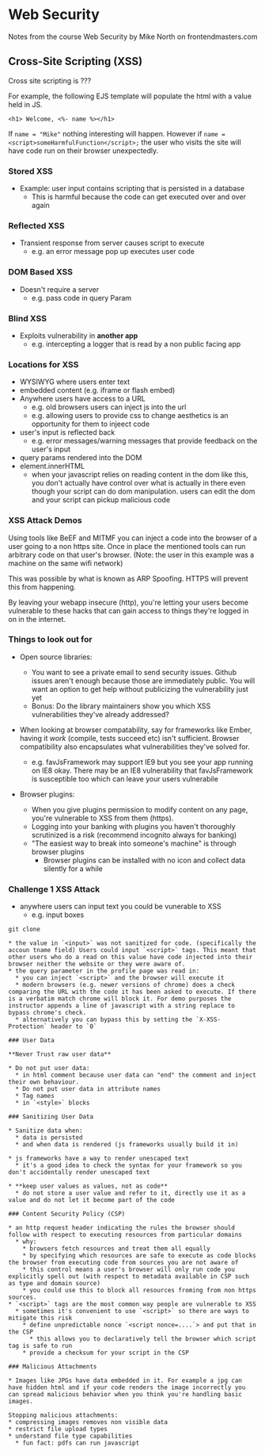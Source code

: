 # Web Security

Notes from the course Web Security by Mike North on frontendmasters.com

## Cross-Site Scripting (XSS)

Cross site scripting is ???

For example, the following EJS template will populate the html with a value held in JS. 

```
<h1> Welcome, <%- name %></h1>
```

If `name = "Mike"` nothing interesting will happen. However if `name = <script>someHarmfulFunction</script>;` the user who visits the site will have code run on their browser unexpectedly.

### Stored XSS

* Example: user input contains scripting that is persisted in a database
  * This is harmful because the code can get executed over and over again

### Reflected XSS

* Transient response from server causes script to execute
  * e.g. an error message pop up executes user code

### DOM Based XSS

* Doesn't require a server
  * e.g. pass code in query Param

### Blind XSS

* Exploits vulnerability in **another app**
  * e.g. intercepting a logger that is read by a non public facing app

### Locations for XSS 

* WYSIWYG where users enter text
* embedded content (e.g. iframe or flash embed)
* Anywhere users have access to a URL
  * e.g. old browsers users can inject js into the url
  * e.g. allowing users to provide css to change aesthetics is an opportunity for them to injeect code
* user's input is reflected back
  * e.g. error messages/warning messages that provide feedback on the user's input
* query params rendered into the DOM
* element.innerHTML 
  * when your javascript relies on reading content in the dom like this, you don't actually have control over what is actually in there even though your script can do dom manipulation. users can edit the dom and your script can pickup malicious code


### XSS Attack Demos

Using tools like BeEF and MITMF you can inject a code into the browser of a user going to a non https site. Once in place the mentioned tools can run arbitrary code on that user's browser. (Note: the user in this example was a machine on the same wifi network)

This was possible by what is known as ARP Spoofing. HTTPS will prevent this from happening.

By leaving your webapp insecure (http), you're letting your users become vulnerable to these hacks that can gain access to things they're logged in on in the internet.

### Things to look out for

* Open source libraries:
  * You want to see a private email to send security issues. Github issues aren't enough because those are immediately public. You will want an option to get help without publicizing the vulnerability just yet
  * Bonus: Do the library maintainers show you which XSS vulnerabilities they've already addressed?
* When looking at browser compatability, say for frameworks like Ember, having it _work_ (compile, tests succeed etc) isn't sufficient. Browser compatibility also encapsulates what vulnerabilities they've solved for. 
  * e.g. favJsFramework may support IE9 but you see your app running on IE8 okay. There may be an IE8 vulnerability that favJsFramework is susceptible too which can leave your users vulnerabile

* Browser plugins:
  * When you give plugins permission to modify content on any page, you're vulnerable to XSS from them (https).
  * Logging into your banking with plugins you haven't thoroughly scrutinized is a risk (recommend incognito always for banking)
  * "The easiest way to break into someone's machine" is through browser plugins
    * Browser plugins can be installed with no icon and collect data silently for a while

### Challenge 1 XSS Attack

* anywhere users can input text you could be vunerable to XSS
  * e.g. input boxes
```
git clone 

* the value in `<input>` was not sanitized for code. (specifically the accoun tname field) Users could input `<script>` tags. This meant that other users who do a read on this value have code injected into their browser neither the website or they were aware of.
* the query parameter in the profile page was read in:
  * you can inject `<script>` and the browser will execute it
  * modern browsers (e.g. newer versions of chrome) does a check comparing the URL with the code it has been asked to execute. If there is a verbatim match chrome will block it. For demo purposes the instructor appends a line of javascript with a string replace to bypass chrome's check.
  * alternatively you can bypass this by setting the `X-XSS-Protection` header to `0`

### User Data

**Never Trust raw user data**

* Do not put user data:
  * in html comment because user data can "end" the comment and inject their own behaviour.
  * Do not put user data in attribute names
  * Tag names
  * in `<style>` blocks

### Sanitizing User Data

* Sanitize data when:
  * data is persisted
  * and when data is rendered (js frameworks usually build it in)

* js frameworks have a way to render unescaped text
  * it's a good idea to check the syntax for your framework so you don't accidentally render unescaped text

* **keep user values as values, not as code**
  * do not store a user value and refer to it, directly use it as a value and do not let it become part of the code

### Content Security Policy (CSP)

* an http request header indicating the rules the browser should follow with respect to executing resources from particular domains
  * why:
    * browsers fetch resources and treat them all equally
    * by specifying which resources are safe to execute as code blocks the browser from executing code from sources you are not aware of
    * this control means a user's browser will only run code you explicitly spell out (with respect to metadata available in CSP such as type and domain source)
    * you could use this to block all resources froming from non https sources.
* `<script>` tags are the most common way people are vulnerable to XSS
  * sometimes it's convenient to use `<script>` so there are ways to mitigate this risk
    * define unpredictable nonce `<script nonce=....`> and put that in the CSP
      * this allows you to declaratively tell the browser which script tag is safe to run
    * provide a checksum for your script in the CSP

### Malicious Attachments

* Images like JPGs have data embedded in it. For example a jpg can have hidden html and if your code renders the image incorrectly you can spread malicious behavior when you think you're handling basic images.

Stopping malicious attachments:
* compressing images removes non visible data
* restrict file upload types
* understand file type capabilities
  * fun fact: pdfs can run javascript
